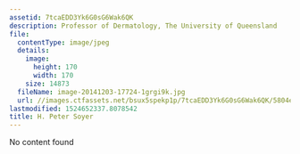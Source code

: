```yaml
---
assetid: 7tcaEDD3Yk6G0sG6Wak6QK
description: Professor of Dermatology, The University of Queensland
file:
  contentType: image/jpeg
  details:
    image:
      height: 170
      width: 170
    size: 14873
  fileName: image-20141203-17724-1grgi9k.jpg
  url: //images.ctfassets.net/bsux5spekp1p/7tcaEDD3Yk6G0sG6Wak6QK/5804e89bdcf22c8dece198bf5e619f74/image-20141203-17724-1grgi9k.jpg
lastmodified: 1524652337.8078542
title: H. Peter Soyer
---
```

No content found